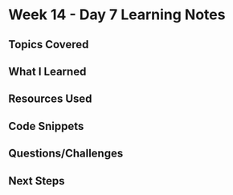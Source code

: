 # Week 14 - Day 7 Learning Notes

## Topics Covered

## What I Learned

## Resources Used

## Code Snippets

## Questions/Challenges

## Next Steps
